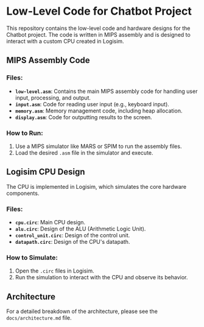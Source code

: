 # Low-Level Code for Chatbot Project

This repository contains the low-level code and hardware designs for the Chatbot project. The code is written in MIPS assembly and is designed to interact with a custom CPU created in Logisim.

## MIPS Assembly Code

### Files:
- **`low-level.asm`**: Contains the main MIPS assembly code for handling user input, processing, and output.
- **`input.asm`**: Code for reading user input (e.g., keyboard input).
- **`memory.asm`**: Memory management code, including heap allocation.
- **`display.asm`**: Code for outputting results to the screen.

### How to Run:
1. Use a MIPS simulator like MARS or SPIM to run the assembly files.
2. Load the desired `.asm` file in the simulator and execute.

## Logisim CPU Design

The CPU is implemented in Logisim, which simulates the core hardware components.

### Files:
- **`cpu.circ`**: Main CPU design.
- **`alu.circ`**: Design of the ALU (Arithmetic Logic Unit).
- **`control_unit.circ`**: Design of the control unit.
- **`datapath.circ`**: Design of the CPU's datapath.

### How to Simulate:
1. Open the `.circ` files in Logisim.
2. Run the simulation to interact with the CPU and observe its behavior.

## Architecture

For a detailed breakdown of the architecture, please see the `docs/architecture.md` file.
